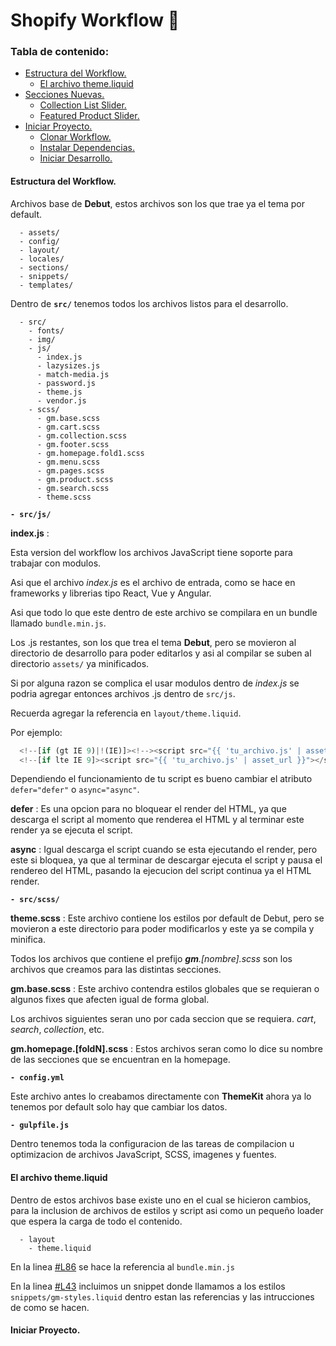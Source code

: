 # Shopify Workflow 👛

### Tabla de contenido:

- [Estructura del Workflow.](#estructuraworkflow)
  - [El archivo theme.liquid](#themeliquid)
- [Secciones Nuevas.](#seccionesnuevas)
  - [Collection List Slider.](#collectionslider)
  - [Featured Product Slider.](#featuredslider)
- [Iniciar Proyecto.](#iniciarproyecto)
  - [Clonar Workflow.](#clonarproyecto)
  - [Instalar Dependencias.](#instalardependencias)
  - [Iniciar Desarrollo.](#iniciardesarrollo)



<a name="estructuraproyecto"></a>
#### Estructura del Workflow.

Archivos base de **Debut**, estos archivos son los que trae ya el tema por default.

```
  - assets/
  - config/
  - layout/
  - locales/
  - sections/
  - snippets/
  - templates/

```

Dentro de **```src/```** tenemos todos los archivos listos para el desarrollo.

```
  - src/
    - fonts/
    - img/
    - js/
      - index.js
      - lazysizes.js
      - match-media.js
      - password.js
      - theme.js
      - vendor.js
    - scss/
      - gm.base.scss
      - gm.cart.scss
      - gm.collection.scss
      - gm.footer.scss
      - gm.homepage.fold1.scss
      - gm.menu.scss
      - gm.pages.scss
      - gm.product.scss
      - gm.search.scss
      - theme.scss
```

**```- src/js/```**

**index.js** :

Esta version del workflow los archivos JavaScript tiene soporte para trabajar con modulos.

Asi que el archivo _index.js_ es el archivo de entrada, como se hace en frameworks y librerias tipo React, Vue y Angular.

Asi que todo lo que este dentro de este archivo se compilara en un bundle llamado ```bundle.min.js```.

Los .js restantes, son los que trea el tema **Debut**, pero se movieron al directorio de desarrollo para poder editarlos y asi al compilar se suben al directorio ```assets/``` ya minificados.

Si por alguna razon se complica el usar modulos dentro de _index.js_ se podria agregar entonces archivos .js dentro de ```src/js```.

Recuerda agregar la referencia en ```layout/theme.liquid```.

Por ejemplo:

```javascript
  <!--[if (gt IE 9)|!(IE)]><!--><script src="{{ 'tu_archivo.js' | asset_url }}" defer="defer"></script><!--<![endif]-->
  <!--[if lte IE 9]><script src="{{ 'tu_archivo.js' | asset_url }}"></script><![endif]-->
```

Dependiendo el funcionamiento de tu script es bueno cambiar el atributo ```defer="defer"``` o ```async="async"```.

**defer** : Es una opcion para no bloquear el render del HTML, ya que descarga el script al momento que renderea el HTML y al terminar este render ya se ejecuta el script.

**async** : Igual descarga el script cuando se esta ejecutando el render, pero este si bloquea, ya que al terminar de descargar ejecuta el script y pausa el rendereo del HTML, pasando la ejecucion del script continua ya el HTML render.

**```- src/scss/```**

**theme.scss** : Este archivo contiene los estilos por default de Debut, pero se movieron a este directorio para poder modificarlos y este ya se compila y minifica.

Todos los archivos que contiene el prefijo _**gm**.[nombre].scss_ son los archivos que creamos para las distintas secciones.

**gm.base.scss** : Este archivo contendra estilos globales que se requieran o algunos fixes que afecten igual de forma global.

Los archivos siguientes seran uno por cada seccion que se requiera. _cart_, _search_, _collection_, etc.

__gm.homepage.[foldN].scss__ : Estos archivos seran como lo dice su nombre de las secciones que se encuentran en la homepage.

**```- config.yml```**

Este archivo antes lo creabamos directamente con **ThemeKit** ahora ya lo tenemos por default solo hay que cambiar los datos.

**```- gulpfile.js```**


Dentro tenemos toda la configuracion de las tareas de compilacion u optimizacion de archivos JavaScript, SCSS, imagenes y fuentes.

<a name="themeliquid"></a>
#### El archivo theme.liquid

Dentro de estos archivos base existe uno en el cual se hicieron cambios, para la inclusion de archivos de estilos y script asi como un pequeño loader que espera la carga de todo el contenido.

```
  - layout
    - theme.liquid
```

En la linea [#L86](https://github.com/more-shopify/getmore-workflow/blob/develop/layout/theme.liquid#L86) se hace la referencia al ```bundle.min.js```

En la linea [#L43](https://github.com/more-shopify/getmore-workflow/blob/develop/layout/theme.liquid#L43) incluimos un snippet donde llamamos a los estilos ```snippets/gm-styles.liquid``` dentro estan las referencias y las intrucciones de como se hacen.

<a name="iniciarproyecto"></a>
#### Iniciar Proyecto.